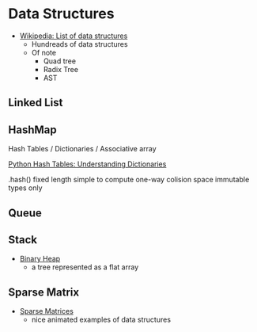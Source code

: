 Data Structures
===============

* [Wikipedia: List of data structures](https://en.wikipedia.org/wiki/List_of_data_structures)
    * Hundreads of data structures
    * Of note
        * Quad tree
        * Radix Tree
        * AST

Linked List
-----------


HashMap
-------


Hash Tables / Dictionaries / Associative array

[Python Hash Tables: Understanding Dictionaries](http://thepythoncorner.com/dev/hash-tables-understanding-dictionaries/)

.hash()
fixed length
simple to compute
one-way
colision space
immutable types only

Queue
-----

Stack
-----

* [Binary Heap](https://en.wikipedia.org/wiki/Binary_heap#Heap_implementation)
    * a tree represented as a flat array

Sparse Matrix
-------------

* [Sparse Matrices](https://matteding.github.io/2019/04/25/sparse-matrices/)
    * nice animated examples of data structures
